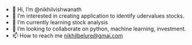 - 👋 Hi, I’m @nikhilvishwanath
- 👀 I’m interested in creating application to identify udervalues stocks.
- 🌱 I’m currently learning stock analysis 
- 💞️ I’m looking to collaborate on python, machine learning, investment.
- 📫 How to reach me nikhilbelure@gmai.com

<!---
nikhilvishwanath/nikhilvishwanath is a ✨ special ✨ repository because its `README.md` (this file) appears on your GitHub profile.
You can click the Preview link to take a look at your changes.
--->
